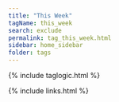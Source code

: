 ```yaml
---
title: "This Week"
tagName: this_week
search: exclude
permalink: tag_this_week.html
sidebar: home_sidebar
folder: tags
---
```

{% include taglogic.html %}

{% include links.html %}
